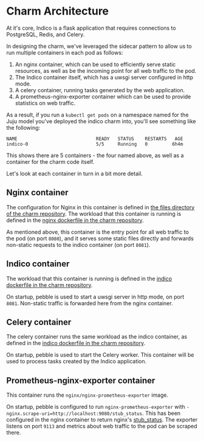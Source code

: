 # Charm Architecture

At it's core, Indico is a flask application that requires connections to PostgreSQL, Redis, and Celery.

In designing the charm, we've leveraged the sidecar pattern to allow us to run multiple containers in each pod as follows:

1. An nginx container, which can be used to efficiently serve static resources, as well as be the incoming point for all web traffic to the pod.
2. The Indico container itself, which has a uwsgi server configured in http mode.
3. A celery container, running tasks generated by the web application.
4. A prometheus-nginx-exporter container which can be used to provide statistics on web traffic.

As a result, if you run a `kubectl get pods` on a namespace named for the Juju model you've deployed the indico charm into, you'll see something like the following:
```
NAME                             READY   STATUS    RESTARTS   AGE
indico-0                         5/5     Running   0         6h4m

```
This shows there are 5 containers - the four named above, as well as a container for the charm code itself.

Let's look at each container in turn in a bit more detail.

## Nginx container

The configuration for Nginx in this container is defined in [the files directory of the charm repository](https://github.com/canonical/indico-operator/blob/main/files/etc/nginx/nginx.conf). The workload that this container is running is defined in the [nginx dockerfile in the charm repository](https://github.com/canonical/indico-operator/blob/main/indico-nginx.Dockerfile).

As mentioned above, this container is the entry point for all web traffic to the pod (on port `8080`), and it serves some static files directly and forwards non-static requests to the indico container (on port `8081`).

## Indico container

The workload that this container is running is defined in the [indico dockerfile in the charm repository](https://github.com/canonical/indico-operator/blob/main/indico.Dockerfile).

On startup, pebble is used to start a uwsgi server in http mode, on port `8081`. Non-static traffic is forwarded here from the nginx container.

## Celery container

The celery container runs the same workload as the indico container, as defined in the [indico dockerfile in the charm repository](https://github.com/canonical/indico-operator/blob/main/indico.Dockerfile).

On startup, pebble is used to start the Celery worker. This container will be used to process tasks created by the Indico application.

## Prometheus-nginx-exporter container

This container runs the `nginx/nginx-prometheus-exporter` image. 

On startup, pebble is configured to run `nginx-prometheus-exporter` with  `-nginx.scrape-uri=http://localhost:9080/stub_status`. This has been configured in the nginx container to return nginx's [stub_status](http://nginx.org/en/docs/http/ngx_http_stub_status_module.html). The exporter listens on port `9113` and metrics about web traffic to the pod can be scraped there.
